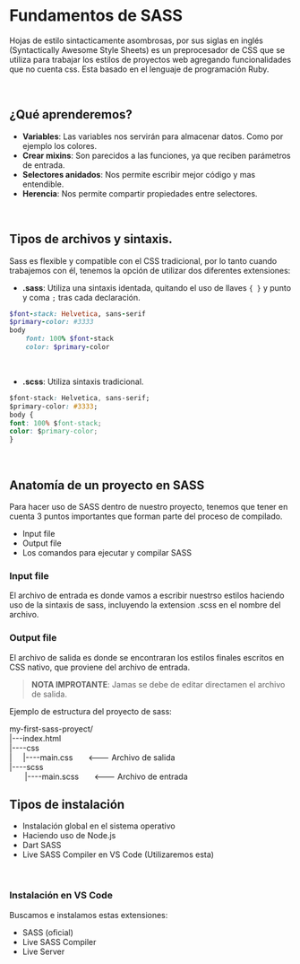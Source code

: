 # Fundamentos de SASS
Hojas de estilo sintacticamente asombrosas, por sus siglas en inglés (Syntactically Awesome Style Sheets) es un preprocesador de CSS que se utiliza para trabajar los estilos de proyectos web agregando funcionalidades que no cuenta css. Esta basado en el lenguaje de programación Ruby.

<br>

## ¿Qué aprenderemos?
- **Variables**: Las variables nos servirán para almacenar datos. Como por ejemplo los colores.
- **Crear mixins**: Son parecidos a las funciones, ya que reciben parámetros de entrada.
- **Selectores anidados**: Nos permite escribir mejor código y mas entendible.
- **Herencia**: Nos permite compartir propiedades entre selectores.

<br>

## Tipos de archivos y sintaxis.
Sass es flexible y compatible con el CSS tradicional, por lo tanto cuando trabajemos con él, tenemos la opción de utilizar dos diferentes extensiones:

- **.sass**: Utiliza una sintaxis identada, quitando el uso de llaves `{ }` y punto y coma `;` tras cada declaración.
```ruby
$font-stack: Helvetica, sans-serif
$primary-color: #3333
body
    font: 100% $font-stack
    color: $primary-color
```
  <br>

- **.scss**: Utiliza sintaxis tradicional.
```css
$font-stack: Helvetica, sans-serif;
$primary-color: #3333;
body {
font: 100% $font-stack;
color: $primary-color;
}
```

<br>

## Anatomía de un proyecto en SASS
Para hacer uso de SASS dentro de nuestro proyecto, tenemos que tener en cuenta 3 puntos importantes que forman parte del proceso de compilado.

- Input file
- Output file
- Los comandos para ejecutar y compilar SASS

### Input file
El archivo de entrada es donde vamos a escribir nuestrso estilos haciendo uso de la sintaxis de sass, incluyendo la extension .scss en el nombre del archivo.

### Output file
El archivo de salida es donde se encontraran los estilos finales escritos en CSS nativo, que proviene del archivo de entrada.

> **NOTA IMPROTANTE**: Jamas se debe de editar directamen el archivo de salida.

Ejemplo de estructura del proyecto de sass:

my-first-sass-proyect/  
|---index.html  
|----css  
| &nbsp;  &nbsp; |----main.css &nbsp; &nbsp; &nbsp; <--- Archivo de salida  
|----scss  
 &nbsp; &nbsp; &nbsp; &nbsp;|----main.scss &nbsp; &nbsp; &nbsp; <--- Archivo de entrada  

## Tipos de instalación
- Instalación global en el sistema operativo
- Haciendo uso de Node.js
- Dart SASS
- Live SASS Compiler en VS Code (Utilizaremos esta)

<br>

### Instalación en VS Code
Buscamos e instalamos estas extensiones:

- SASS (oficial)
- Live SASS Compiler
- Live Server

